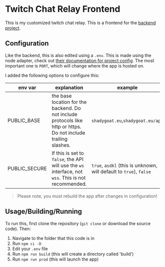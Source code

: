 # Twitch Chat Relay Frontend

This is my customized twitch chat relay. This is a frontend for the [backend project](https://github.com/ShadiestGoat/twitch-chat-backend).

## Configuration

Like the backend, this is also edited using a `.env`. This is made using the node adapter, check out [their documentation for project config](https://kit.svelte.dev/docs/adapter-node#environment-variables-port-and-host). The most important one is `PORT`, which will change where the app is hosted on. 

I added the following options to configure this:

| env var | explanation | example |
|---------|-------------|---------|
| PUBLIC_BASE | the base location for the backend. Do not include protocols like http or https. Do not include trailing slashes. | `shadygoat.eu`,`shadygoat.eu/api`
| PUBLIC_SECURE | If this is set to `false`, the API will use the `ws` interface, not `wss`. This is not recommended. | `true`, `asdkl` (this is unknown, will default to `true`), `false` |

> Please note, you must rebuild the app after changes in configuration!

## Usage/Building/Running

To run this, first clone the repository (`git clone` or download the source code). Then:

1. Navigate to the folder that this code is in
2. Run `npm ci -D`
3. Edit your `.env` file
4. Run `npm run build` (this will create a directory called 'build')
5. Run `npm run prod` (this will launch the app)